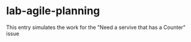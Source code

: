 # lab-agile-planning

This entry simulates the work for the "Need a servive that has a Counter" issue
